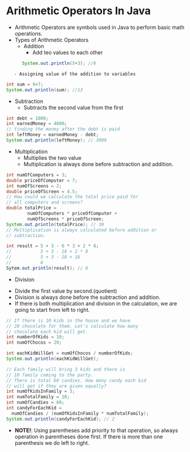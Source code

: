 # Arithmetic Operators In Java

- Arithmetic Operators are symbols used in Java to perform basic math operations.
- Types of Arithmetic Operators
    * Addition
       - Add teo values to each other
```java
      System.out.println(5+3); //8
``` 
       - Assigning value of the addition to variables
```java
int sum = 6+7;
System.out.println(sum); //13
```

* Subtraction
    - Subtracts the second value from the first
```java
int debt = 1000;
int earnedMoney = 4000;
// finding the money after the debt is paid
int leftMoney = earnedMoney - debt;
System.out.println(leftMoney); // 3000
```
* Multiplication
    - Multiplies the two value
    - Multiplication is always done before subtraction
      and addition.
```java
int numOfComputers = 3;
double priceOfComputer = 7;
int numOfScreens = 2;
double priceOfScreen = 4.5;
// How could we calculate the total price paid for 
// all computers and screens? 
double totalPrice = 
        numOfComputers * priceOfComputer + 
        numOfScreens * priceOfScreen;
System.out.println(totalPrice); // 30
// Multiplication is always calculated before addition or
// subtraction.
```
```java
int result = 5 + 3 - 6 * 3 + 2 * 8;
//           5 + 3 - 18 + 2 * 8
//           5 + 3 - 18 + 16
//           6
Sytem.out.println(result); // 6
```
* Division
- Divide the first value by second.(quotient)
- Division is always done before the subtraction and addition.
- If there is both multiplication and division in the
  calculation, we are going to start from left to right.
```java 
// If there is 10 kids in the house and we have 
// 20 chocolate for them. Let's calculate how many 
// chocolate each kid will get.
int numberOfKids = 10;
int numOfChocos = 20;

int eachKidWillGet = numOfChocos / numberOfKids;
System.out.println(eachKidWillGet);
```
```java
// Each family will bring 3 kids and there is 
// 10 family coming to the party. 
// There is total 60 candies. How many candy each kid
// will get if they are given equally? 
int numOfKidsInFamily = 3;
int numTotalFamily = 10;
int numOfCandies = 60;
int candyForEachKid = 
  numOfCandies / (numOfKidsInFamily * numTotalFamily);
System.out.println(candyForEachKid); // 2
```
* **NOTE!**: Using parentheses add priority to that operation,
  so always operation in parentheses done first. If there is more
  than one parenthesis we do left to right.





